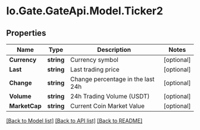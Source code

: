 
# Io.Gate.GateApi.Model.Ticker2

## Properties

Name | Type | Description | Notes
------------ | ------------- | ------------- | -------------
**Currency** | **string** | Currency symbol | [optional] 
**Last** | **string** | Last trading price | [optional] 
**Change** | **string** | Change percentage in the last 24h | [optional] 
**Volume** | **string** | 24h Trading Volume (USDT) | [optional] 
**MarketCap** | **string** | Current Coin Market Value | [optional] 

[[Back to Model list]](../README.md#documentation-for-models)
[[Back to API list]](../README.md#documentation-for-api-endpoints)
[[Back to README]](../README.md)
